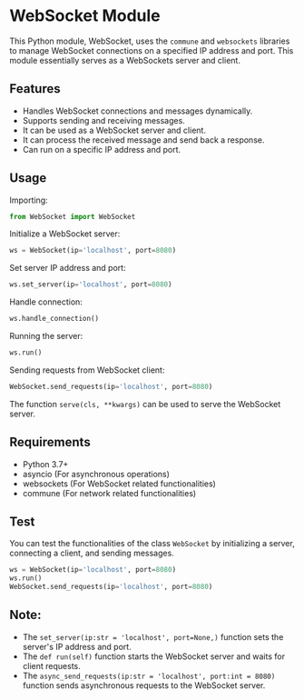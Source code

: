# WebSocket Module

This Python module, WebSocket, uses the `commune` and `websockets` libraries to manage WebSocket connections on a specified IP address and port. This module essentially serves as a WebSockets server and client.

## Features

- Handles WebSocket connections and messages dynamically.
- Supports sending and receiving messages.
- It can be used as a WebSocket server and client.
- It can process the received message and send back a response.
- Can run on a specific IP address and port.

## Usage

Importing:
```python
from WebSocket import WebSocket
```

Initialize a WebSocket server:
```python
ws = WebSocket(ip='localhost', port=8080)
```

Set server IP address and port:
```python
ws.set_server(ip='localhost', port=8080)
```

Handle connection:
```python
ws.handle_connection()
```

Running the server:
```python
ws.run()
```

Sending requests from WebSocket client:
```python
WebSocket.send_requests(ip='localhost', port=8080)
```

The function `serve(cls, **kwargs)` can be used to serve the WebSocket server.

## Requirements

- Python 3.7+
- asyncio (For asynchronous operations)
- websockets (For WebSocket related functionalities)
- commune (For network related functionalities)

## Test

You can test the functionalities of the class `WebSocket` by initializing a server, connecting a client, and sending messages.
```python
ws = WebSocket(ip='localhost', port=8080)
ws.run()
WebSocket.send_requests(ip='localhost', port=8080)
```

## Note:

- The `set_server(ip:str = 'localhost', port=None,)` function sets the server's IP address and port.
- The `def run(self)` function starts the WebSocket server and waits for client requests.
- The `async_send_requests(ip:str = 'localhost', port:int = 8080)` function sends asynchronous requests to the WebSocket server.

